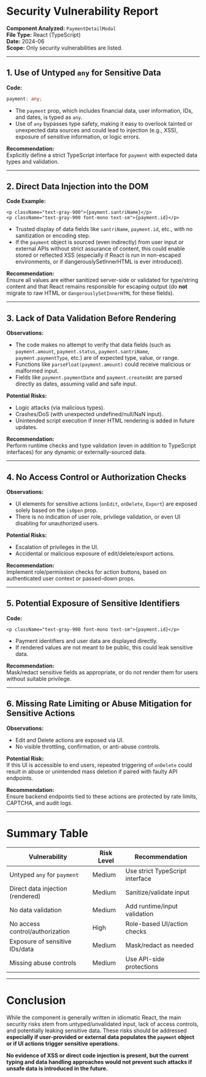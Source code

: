 # Security Vulnerability Report

**Component Analyzed:** `PaymentDetailModal`  
**File Type:** React (TypeScript)  
**Date:** 2024-06  
**Scope:** Only security vulnerabilities are listed.

---

## 1. Use of Untyped `any` for Sensitive Data

**Code:**

```typescript
payment: any;
```

- The `payment` prop, which includes financial data, user information, IDs, and dates, is typed as `any`.
- Use of `any` bypasses type safety, making it easy to overlook tainted or unexpected data sources and could lead to injection (e.g., XSS), exposure of sensitive information, or logic errors.

**Recommendation:**  
Explicitly define a strict TypeScript interface for `payment` with expected data types and validation.

---

## 2. Direct Data Injection into the DOM

**Code Example:**

```tsx
<p className="text-gray-900">{payment.santriName}</p>
<p className="text-gray-900 font-mono text-sm">{payment.id}</p>
```

- Trusted display of data fields like `santriName`, `payment.id`, etc., with no sanitization or encoding step.
- If the `payment` object is sourced (even indirectly) from user input or external APIs without strict assurance of content, this could enable stored or reflected XSS (especially if React is run in non-escaped environments, or if dangerouslySetInnerHTML is ever introduced).

**Recommendation:**  
Ensure all values are either sanitized server-side or validated for type/string content and that React remains responsible for escaping output (do **not** migrate to raw HTML or `dangerouslySetInnerHTML` for these fields).

---

## 3. Lack of Data Validation Before Rendering

**Observations:**

- The code makes no attempt to verify that data fields (such as `payment.amount`, `payment.status`, `payment.santriName`, `payment.paymentType`, etc.) are of expected type, value, or range.
- Functions like `parseFloat(payment.amount)` could receive malicious or malformed input.
- Fields like `payment.paymentDate` and `payment.createdAt` are parsed directly as dates, assuming valid and safe input.

**Potential Risks:**

- Logic attacks (via malicious types).
- Crashes/DoS (with unexpected undefined/null/NaN input).
- Unintended script execution if inner HTML rendering is added in future updates.

**Recommendation:**  
Perform runtime checks and type validation (even in addition to TypeScript interfaces) for any dynamic or externally-sourced data.

---

## 4. No Access Control or Authorization Checks

**Observations:**

- UI elements for sensitive actions (`onEdit`, `onDelete`, `Export`) are exposed solely based on the `isOpen` prop.
- There is no indication of user role, privilege validation, or even UI disabling for unauthorized users.

**Potential Risks:**

- Escalation of privileges in the UI.
- Accidental or malicious exposure of edit/delete/export actions.

**Recommendation:**  
Implement role/permission checks for action buttons, based on authenticated user context or passed-down props.

---

## 5. Potential Exposure of Sensitive Identifiers

**Code:**

```tsx
<p className="text-gray-900 font-mono text-sm">{payment.id}</p>
```

- Payment identifiers and user data are displayed directly.
- If rendered values are not meant to be public, this could leak sensitive data.

**Recommendation:**  
Mask/redact sensitive fields as appropriate, or do not render them for users without suitable privilege.

---

## 6. Missing Rate Limiting or Abuse Mitigation for Sensitive Actions

**Observations:**

- Edit and Delete actions are exposed via UI.
- No visible throttling, confirmation, or anti-abuse controls.

**Potential Risk:**  
If this UI is accessible to end users, repeated triggering of `onDelete` could result in abuse or unintended mass deletion if paired with faulty API endpoints.

**Recommendation:**  
Ensure backend endpoints tied to these actions are protected by rate limits, CAPTCHA, and audit logs.

---

# Summary Table

| Vulnerability                    | Risk Level | Recommendation                  |
| -------------------------------- | ---------- | ------------------------------- |
| Untyped `any` for `payment`      | Medium     | Use strict TypeScript interface |
| Direct data injection (rendered) | Medium     | Sanitize/validate input         |
| No data validation               | Medium     | Add runtime/input validation    |
| No access control/authorization  | High       | Role-based UI/action checks     |
| Exposure of sensitive IDs/data   | Medium     | Mask/redact as needed           |
| Missing abuse controls           | Medium     | Use API-side protections        |

---

# Conclusion

While the component is generally written in idiomatic React, the main security risks stem from untyped/unvalidated input, lack of access controls, and potentially leaking sensitive data. These risks should be addressed **especially if user-provided or external data populates the `payment` object or if UI actions trigger sensitive operations**. 

**No evidence of XSS or direct code injection is present, but the current typing and data handling approaches would not prevent such attacks if unsafe data is introduced in the future.**
